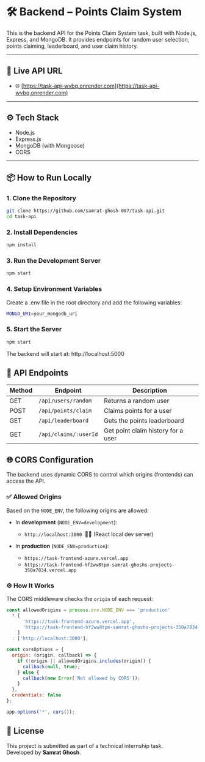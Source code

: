 # 🛠️ Backend – Points Claim System

This is the backend API for the Points Claim System task, built with Node.js, Express, and MongoDB. It provides endpoints for random user selection, points claiming, leaderboard, and user claim history.

---

## 🔗 Live API URL

- 🌐 [https://task-api-wvbq.onrender.com](https://task-api-wvbq.onrender.com)

---

## ⚙️ Tech Stack

- Node.js
- Express.js
- MongoDB (with Mongoose)
- CORS

---

## 📦 How to Run Locally

### 1. Clone the Repository
```bash
git clone https://github.com/samrat-ghosh-007/task-api.git
cd task-api
```

### 2.  Install Dependencies
```bash
npm install
```


### 3. Run the Development Server
```bash
npm start
```

### 4. Setup Environment Variables
Create a .env file in the root directory and add the following variables:
```bash
MONGO_URI=your_mongodb_uri
```

### 5. Start the Server
```bash
npm start
```

The backend will start at: http://localhost:5000

## 🧪 API Endpoints

| Method | Endpoint                   | Description                        |
|--------|----------------------------|------------------------------------|
| GET    | `/api/users/random`        | Returns a random user              |
| POST   | `/api/points/claim`        | Claims points for a user           |
| GET    | `/api/leaderboard`         | Gets the points leaderboard        |
| GET	   | `/api/claims/:userId`      |	Get point claim history for a user |

## 🌐 CORS Configuration

The backend uses dynamic CORS to control which origins (frontends) can access the API.

### ✅ Allowed Origins

Based on the `NODE_ENV`, the following origins are allowed:

- In **development** (`NODE_ENV=development`):
  - `http://localhost:3000` &nbsp;🧑‍💻 (React local dev server)

- In **production** (`NODE_ENV=production`):
  - `https://task-frontend-azure.vercel.app`
  - `https://task-frontend-hf2ww8tpm-samrat-ghoshs-projects-350a7834.vercel.app`

### ⚙️ How It Works

The CORS middleware checks the `origin` of each request:

```js
const allowedOrigins = process.env.NODE_ENV === 'production'
  ? [
      'https://task-frontend-azure.vercel.app',
      'https://task-frontend-hf2ww8tpm-samrat-ghoshs-projects-350a7834.vercel.app'
    ]
  : ['http://localhost:3000'];

const corsOptions = {
  origin: (origin, callback) => {
    if (!origin || allowedOrigins.includes(origin)) {
      callback(null, true);
    } else {
      callback(new Error('Not allowed by CORS'));
    }
  },
  credentials: false
};

app.options('*', cors());
```

## 🧾 License

This project is submitted as part of a technical internship task.  
Developed by **Samrat Ghosh**.




